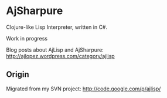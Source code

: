 # AjSharpure

Clojure-like Lisp Interpreter, written in C#. 

Work in progress

Blog posts about AjLisp and AjSharpure: http://ajlopez.wordpress.com/category/ajlisp

## Origin

Migrated from my SVN project: http://code.google.com/p/ajlisp/


